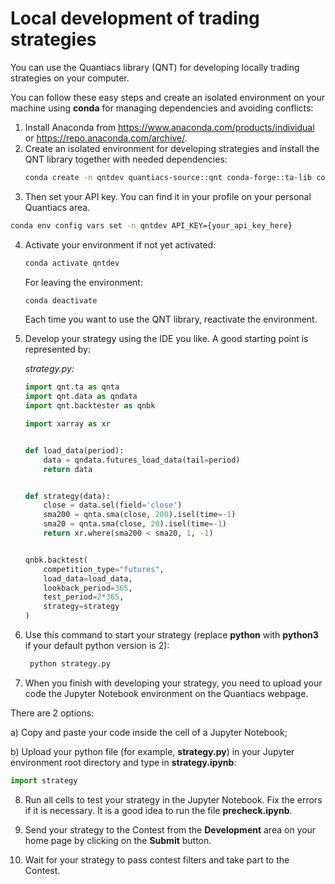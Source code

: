# Local development of trading strategies

You can use the Quantiacs library (QNT) for developing locally trading strategies on your computer.

You can follow these easy steps and create an isolated environment on your machine using **conda** for managing dependencies and avoiding conflicts:

1. Install Anaconda from https://www.anaconda.com/products/individual or https://repo.anaconda.com/archive/.
2. Create an isolated environment for developing strategies and install the QNT library together with needed dependencies:
    ```bash
    conda create -n qntdev quantiacs-source::qnt conda-forge::ta-lib conda-forge::dash=1.18 python=3.7
    ```
3. Then set your API key. You can find it in your profile on your personal Quantiacs area.
```bash
conda env config vars set -n qntdev API_KEY={your_api_key_here}
```

4. Activate your environment if not yet activated:
   ```bash
   conda activate qntdev
   ```
   For leaving the environment:
   ```bash
   conda deactivate
   ```
   Each time you want to use the QNT library, reactivate the environment.


5. Develop your strategy using the IDE you like. A good starting point is represented by:

   *strategy.py:*
   ```python
   import qnt.ta as qnta
   import qnt.data as qndata
   import qnt.backtester as qnbk
   
   import xarray as xr
   
   
   def load_data(period):
       data = qndata.futures_load_data(tail=period)
       return data
   
   
   def strategy(data):
       close = data.sel(field='close')
       sma200 = qnta.sma(close, 200).isel(time=-1)
       sma20 = qnta.sma(close, 20).isel(time=-1)
       return xr.where(sma200 < sma20, 1, -1)
   
   
   qnbk.backtest(
       competition_type="futures",
       load_data=load_data,
       lookback_period=365,
       test_period=2*365,
       strategy=strategy
   )
   ```

6. Use this command to start your strategy (replace **python** with **python3** if your default python version is 2):
   ```bash
    python strategy.py
   ```

7. When you finish with developing your strategy, you need to upload 
your code the Jupyter Notebook environment on the Quantiacs webpage.

There are 2 options:

a) Copy and paste your code inside the cell of a Jupyter Notebook;

b) Upload your python file (for example, **strategy.py**) in your Jupyter environment root directory and type in **strategy.ipynb**:

   ```python
   import strategy
   ```

8. Run all cells to test your strategy in the Jupyter Notebook. Fix the errors if it is necessary. It is a good idea to run the file **precheck.ipynb**. 

9. Send your strategy to the Contest from the **Development** area on your home page by clicking on the **Submit** button.

10. Wait for your strategy to pass contest filters and take part to the Contest.
